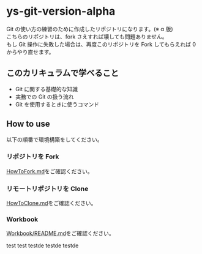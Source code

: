 # ys-git-version-alpha

Git の使い方の練習のために作成したリポジトリになります。(※ α 版)  
こちらのリポジトリは、fork さえすれば壊しても問題ありません。  
もし Git 操作に失敗した場合は、再度このリポジトリを Fork してもらえれば 0 からやり直せます。

## このカリキュラムで学べること

- Git に関する基礎的な知識
- 実務での Git の扱う流れ
- Git を使用するときに使うコマンド

## How to use

以下の順番で環境構築をしてください。

### リポジトリを Fork

[HowToFork.md](/public/docs/HowToFork.md)をご確認ください。

### リモートリポジトリを Clone

[HowToClone.md](/public/docs/HowToClone.md)をご確認ください。

### Workbook

[Workbook/README.md](/public/docs/Workbook/README.md)をご確認ください。

test
test
testde
testde
testde
